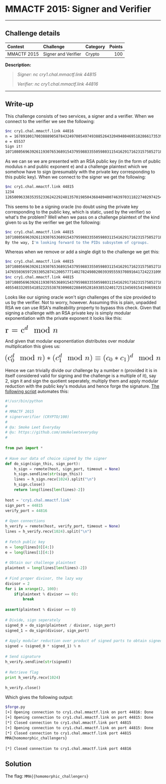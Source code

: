 # MMACTF 2015: Signer and Verifier

----------
## Challenge details
| Contest        | Challenge     | Category  | Points |
|:---------------|:--------------|:----------|-------:|
| MMACTF 2015 | Signer and Verifier | Crypto |    100 |

**Description:**
>*Signer: nc cry1.chal.mmactf.link 44815*
>
>*Verifier: nc cry1.chal.mmactf.link 44816*

----------
## Write-up

This challenge consists of two services, a signer and a verifier. When we connect to the verifier we see the following:

```bash
$nc cry1.chal.mmactf.link 44816
n = 167891001700388890587843249700549749388526432049480469518286617353920544258774519927209158925778143308323065254691520342763823691453238628056767074647261280532853686188135635704146982794597383205258532849509382400026732518927013916395873932058316105952437693180982367272310066869071042063581536335953290566509
e = 65537
Sign it!
107108056963926119307653689154379598833550598031154162917162315758527187945122022207634177035686529281496908832607092667606369706299100204708802542148796371841158674597117510610317948171940682385931628021629686
```

As we can se we are presented with an RSA public key (in the form of public modulus n and public exponent e) and a challenge plaintext which we somehow have to sign (presumably with the private key corresponding to this public key). When we connect to the signer we get the following:

```bash
$nc cry1.chal.mmactf.link 44815
1234
126500963383535523362422924813570198504368489400746397031182274029742549857996545699890486143555204412107191370721377288720744197999437743673395598519189494683098886868733633814783755962191762295825481720826404197724774063414955423222607128807811029259753833850658565679707331824250463952223440882461917812348
```

This seems to be a signing oracle (no doubt using the private key corresponding to the public key, which is static, used by the verifier) so what's the problem? Well when we pass on a challenge plaintext of the kind given to us by the verifier we get the following:

```bash
$nc cry1.chal.mmactf.link 44815
107108056963926119307653689154379598833550598031154162917162315758527187945122022207634177035686529281496908832607092667606369706299100204708802542148796371841158674597117510610317948171940682385931628021629686
By the way, I'm looking forward to the PIDs subsystem of cgroups.
```

Whereas when we remove or add a single digit to the challenge we get this:

```bash
$nc cry1.chal.mmactf.link 44815
10710805696392611930765368915437959883355059803115416291716231575852718794512202220763417703568652928149690883260709266760636970629910020470880254214879637184115867459711751061031794817194068238593162802162968
147655036597293305287412005777140278249802003939555937089164172422310997238414653941169425568992363729759130379274714704315657478726728732183172990345255790708296252563573275504637254440529890445790003642491465123813432002198838829323949088590667753148114497616813091973209149042178462665092221125938589873673
$nc cry1.chal.mmactf.link 44815
1071080569639261193076536891543795988335505980311541629171623157585271879451220222076341770356865292814969088326070926676063697062991002047088025421487963718411586745971175106103179481719406823859316280216296861
40554833205541852225538783096022884952816938532401725134569154194659158764593741588110294682715910408307274670446470709602661473087620769030150896852818609348118003071968920399236599352135542152945975313345289167077791643988714019511932253264580928444962319227704772912629620902511461638494295201551941416248
```

Looks like our signing oracle won't sign challenges of the size provided to us by the verifier. Not to worry, however. Assuming this is plain, unpadded RSA we can use RSA's malleability property to bypass this check. Given that signing a challenge with an RSA private key is simply modular exponentiation with the private exponent it looks like this:

![alt eq1](eq1.png)

And given that modular exponentiation distributes over modular multiplication this gives us:

![alt eq2](eq2.png)

Hence we can trivially divide our challenge by a number n (provided it is in itself considered valid for signing and the challenge is a multiple of it), say 2, sign it and sign the quotient seperately, multiply them and apply modular reduction with the public key's modulus and hence forge the signature. [The following script](solution/forge.py) automates this:

```python
#!/usr/bin/python
#
# MMACTF 2015
# signerverifier (CRYPTO/100)
#
# @a: Smoke Leet Everyday
# @u: https://github.com/smokeleeteveryday
#

from pwn import *

# Have our data of choice signed by the signer
def do_sign(sign_this, sign_port):
	h_sign = remote(host, sign_port, timeout = None)
	h_sign.sendline(str(sign_this))
	lines = h_sign.recv(1024).split("\n")
	h_sign.close()
	return long(lines[len(lines)-2])

host = 'cry1.chal.mmactf.link'
sign_port = 44815
verify_port = 44816

# Open connections
h_verify = remote(host, verify_port, timeout = None)
lines = h_verify.recv(1024).split("\n")

# Fetch public key
n = long(lines[0][4:])
e = long(lines[1][4:])

# Obtain our challenge plaintext
plaintext = long(lines[len(lines)-2])

# Find proper divisor, the lazy way
divisor = 2
for i in xrange(2, 100):
	if(plaintext % divisor == 0):
		break

assert(plaintext % divisor == 0)

# Divide, sign seperately
signed_0 = do_sign(plaintext / divisor, sign_port)
signed_1 = do_sign(divisor, sign_port)

# Apply modular reduction over product of signed parts to obtain signed product
signed = (signed_0 * signed_1) % n

# Send signature
h_verify.sendline(str(signed))

# Retrieve flag
print h_verify.recv(1024)

h_verify.close()
```

Which gives the following output:

```bash
$forge.py 
[+] Opening connection to cry1.chal.mmactf.link on port 44816: Done
[+] Opening connection to cry1.chal.mmactf.link on port 44815: Done
[*] Closed connection to cry1.chal.mmactf.link port 44815
[+] Opening connection to cry1.chal.mmactf.link on port 44815: Done
[*] Closed connection to cry1.chal.mmactf.link port 44815
MMA{homomorphic_challengers}

[*] Closed connection to cry1.chal.mmactf.link port 44816
```

## Solution
The flag: `MMA{{homomorphic_challengers}`
